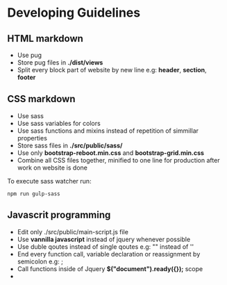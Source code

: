 # Developing Guidelines

## HTML markdown

* Use pug
* Store pug files in __./dist/views__
* Split every block part of website by new line e.g: __header__, __section__, __footer__

## CSS markdown

* Use sass
* Use sass variables for colors
* Use sass functions and mixins instead of repetition of simmillar properties
* Store sass files in __./src/public/sass/__
* Use only __bootstrap-reboot.min.css__ and __bootstrap-grid.min.css__
* Combine all CSS files together, minified to one line for production after work on website is done

To execute sass watcher run:
```
npm run gulp-sass
```

## Javascrit programming

* Edit only ./src/public/main-script.js file
* Use __vannilla javascript__ instead of jquery whenever possible
* Use duble qoutes instead of single qoutes e.g: "" instead of ''
* End every function call, variable declaration or reassignment by semicolon e.g: ;
* Call functions inside of Jquery __$("document").ready({});__ scope
* 
